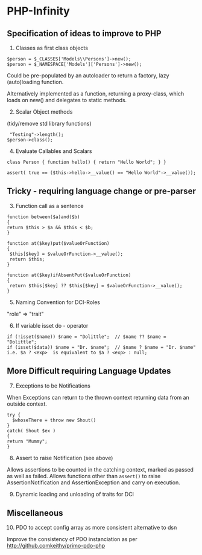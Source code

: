 # PHP-Infinity

## Specification of ideas to improve to PHP

1. Classes as first class objects
```
$person = $_CLASSES['Models\\Persons']->new();
$person = $_NAMESPACE['Models']['Persons']->new();
```

Could be pre-populated by an autoloader to return a factory, lazy (auto)loading function.

Alternatively implemented as a function, returning a proxy-class, which loads on new() and delegates to static methods.

2. Scalar Object methods 

 (tidy/remove std library functions)
``` 
 "Testing"->length();
$person->class();
```

4. Evaluate Callables and Scalars
```
class Person { function hello() { return "Hello World"; } }

assert( true == ($this->hello->__value() == "Hello World"->__value());
```

## Tricky - requiring language change or pre-parser  

3. Function call as a sentence
```
function between($a)and($b) 
{
return $this > $a && $this < $b;
}
```
```
function at($key)put($valueOrFunction) 
{
 $this[$key] = $valueOrFunction->__value();
 return $this;
}
```
```
function at($key)ifAbsentPut($valueOrFunction) 
{
 return $this[$key] ?? $this[$key] = $valueOrFunction->__value();
}
```

5. Naming Convention for DCI-Roles

"role" => "trait"

6. If variable isset do - operator
```
if (!isset($name)) $name = "Dolittle";  // $name ?? $name = "Dolittle";
if (isset($data)) $name = "Dr. $name";  // $name ? $name = "Dr. $name"
i.e. $a ? <exp>  is equivalent to $a ? <exp> : null;
```

## More Difficult requiring Language Updates

7. Exceptions to be Notifications

When Exceptions can return to the thrown context returning data from an outside context.
```
try {
  $whoseThere = throw new Shout()
}
catch( Shout $ex )
{
return "Mummy";
}
```
8. Assert to raise Notification (see above)

Allows assertions to be counted in the catching context, marked as passed as well as failed.
Allows functions other than `assert()` to raise AssertionNotification and AssertionException and carry on execution.

9. Dynamic loading and unloading of traits for DCI

## Miscellaneous

10. PDO to accept config array as more consistent alternative to dsn

Improve the consistency of PDO instanciation as per http://github.comkeithy/primo-pdo-php
 





